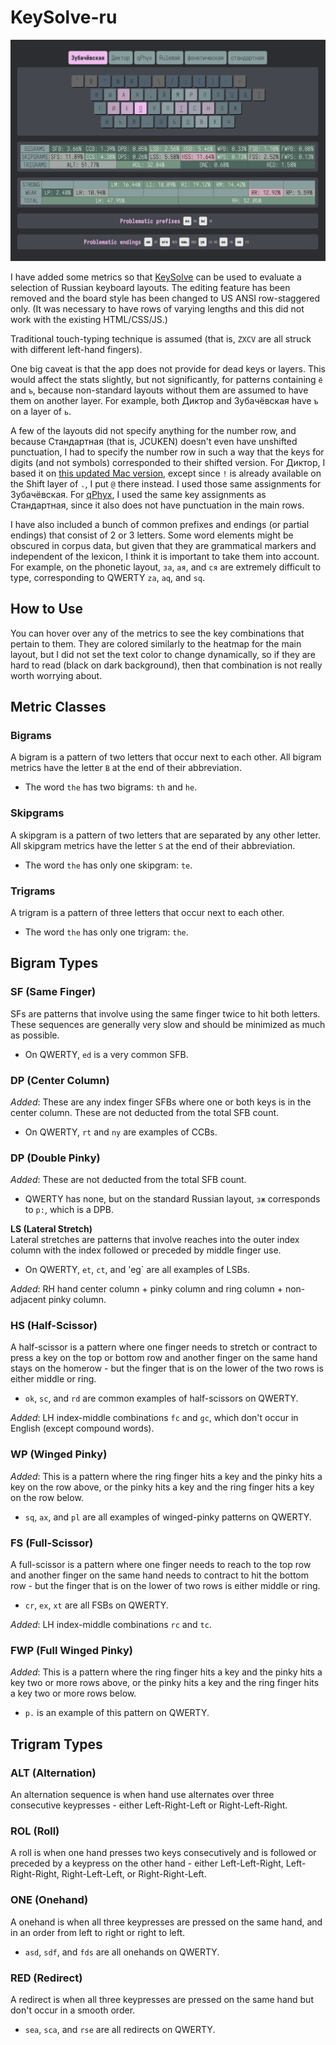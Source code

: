 # KeySolve-ru

![Keysolve](keysolve.png)

I have added some metrics so that [KeySolve](https://grassfedreeve.github.io/keysolve-web/) can be used to evaluate a selection of Russian keyboard layouts. The editing feature has been removed and the board style has been changed to US ANSI row-staggered only. (It was necessary to have rows of varying lengths and this did not work with the existing HTML/CSS/JS.)

Traditional touch-typing technique is assumed (that is, `ZXCV` are all struck with different left-hand fingers).

One big caveat is that the app does not provide for dead keys or layers. This would affect the stats slightly, but not significantly, for patterns containing `ё` and `ъ`, because non-standard layouts without them are assumed to have them on another layer. For example, both Диктор and Зубачёвская have `ъ` on a layer of `ь`.

A few of the layouts did not specify anything for the number row, and because Стандартная (that is, JCUKEN) doesn't even have unshifted punctuation, I had to specify the number row in such a way that the keys for digits (and not symbols) corresponded to their shifted version. For Диктор, I based it on [this updated Mac version](https://github.com/mshkrebtan/diktor), except since `!` is already available on the Shift layer of `.`, I put `@` there instead. I used those same assignments for Зубачёвская. For [qPhyx](https://github.com/uqqu/layout), I used the same key assignments as Стандартная, since it also does not have punctuation in the main rows.

I have also included a bunch of common prefixes and endings (or partial endings) that consist of 2 or 3 letters. Some word elements might be obscured in corpus data, but given that they are grammatical markers and independent of the lexicon, I think it is important to take them into account. For example, on the phonetic layout, `зa`, `aя`, and `ся` are extremely difficult to type, corresponding to QWERTY `za`, `aq`, and `sq`.

## How to Use

You can hover over any of the metrics to see the key combinations that pertain to them. They are colored similarly to the heatmap for the main layout, but I did not set the text color to change dynamically, so if they are hard to read (black on dark background), then that combination is not really worth worrying about.

## Metric Classes

### Bigrams

A bigram is a pattern of two letters that occur next to each other. All bigram metrics have the letter `B` at the end of their abbreviation.

- The word `the` has two bigrams: `th` and `he`.

### Skipgrams

A skipgram is a pattern of two letters that are separated by any other letter. All skipgram metrics have the letter `S` at the end of their abbreviation.

- The word `the` has only one skipgram: `te`.

### Trigrams

A trigram is a pattern of three letters that occur next to each other.

- The word `the` has only one trigram: `the`.

## Bigram Types

### SF (Same Finger)

SFs are patterns that involve using the same finger twice to hit both letters. These sequences are generally very slow and should be minimized as much as possible.

- On QWERTY, `ed` is a very common SFB.

### DP (Center Column)

*Added*: These are any index finger SFBs where one or both keys is in the center column. These are not deducted from the total SFB count.

- On QWERTY, `rt` and `ny` are examples of CCBs.

### DP (Double Pinky)

*Added*: These are not deducted from the total SFB count.

- QWERTY has none, but on the standard Russian layout, `зж` corresponds to `p:`, which is a DPB.

**LS (Lateral Stretch)**  
Lateral stretches are patterns that involve reaches into the outer index column with the index followed or preceded by middle finger use.

- On QWERTY, `et`, `ct`, and 'eg` are all examples of LSBs.

*Added*: RH hand center column + pinky column and ring column + non-adjacent pinky column.

### HS (Half-Scissor)

A half-scissor is a pattern where one finger needs to stretch or contract to press a key on the top or bottom row and another finger on the same hand stays on the homerow - but the finger that is on the lower of the two rows is either middle or ring.

- `ok`, `sc`, and `rd` are common examples of half-scissors on QWERTY.

*Added*: LH index-middle combinations `fc` and `gc`, which don't occur in English (except compound words).

### WP (Winged Pinky)

*Added*: This is a pattern where the ring finger hits a key and the pinky hits a key on the row above, or the pinky hits a key and the ring finger hits a key on the row below.

- `sq`, `ax`, and `pl` are all examples of winged-pinky patterns on QWERTY.

### FS (Full-Scissor)

A full-scissor is a pattern where one finger needs to reach to the top row and another finger on the same hand needs to contract to hit the bottom row - but the finger that is on the lower of two rows is either middle or ring.

- `cr`, `ex`, `xt` are all FSBs on QWERTY.

*Added*: LH index-middle combinations `rc` and `tc`.

### FWP (Full Winged Pinky)

*Added*: This is a pattern where the ring finger hits a key and the pinky hits a key two or more rows above, or the pinky hits a key and the ring finger hits a key two or more rows below.

- `p.` is an example of this pattern on QWERTY.

## Trigram Types

### ALT (Alternation)

An alternation sequence is when hand use alternates over three consecutive keypresses - either Left-Right-Left or Right-Left-Right.

### ROL (Roll)

A roll is when one hand presses two keys consecutively and is followed or preceded by a keypress on the other hand - either Left-Left-Right, Left-Right-Right, Right-Left-Left, or Right-Right-Left.

### ONE (Onehand)

A onehand is when all three keypresses are pressed on the same hand, and in an order from left to right or right to left.

- `asd`, `sdf`, and `fds` are all onehands on QWERTY.

### RED (Redirect)

A redirect is when all three keypresses are pressed on the same hand but don't occur in a smooth order.

- `sea`, `sca`, and `rse` are all redirects on QWERTY.

